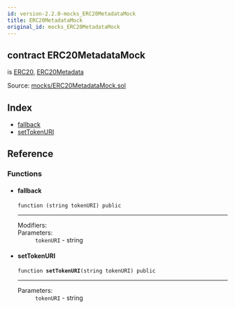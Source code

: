 ```yaml
---
id: version-2.2.0-mocks_ERC20MetadataMock
title: ERC20MetadataMock
original_id: mocks_ERC20MetadataMock
---
```


<div class="contract-doc"><div class="contract"><h2 class="contract-header"><span class="contract-kind">contract</span> ERC20MetadataMock</h2><p class="base-contracts"><span>is</span> <a href="token_ERC20_ERC20.html">ERC20</a><span>, </span><a href="drafts_ERC1046_ERC20Metadata.html">ERC20Metadata</a></p><div class="source">Source: <a href="https://github.com/OpenZeppelin/zeppelin-solidity/blob/v2.2.0/contracts/mocks/ERC20MetadataMock.sol" target="_blank">mocks/ERC20MetadataMock.sol</a></div></div><div class="index"><h2>Index</h2><ul><li><a href="mocks_ERC20MetadataMock.html#">fallback</a></li><li><a href="mocks_ERC20MetadataMock.html#setTokenURI">setTokenURI</a></li></ul></div><div class="reference"><h2>Reference</h2><div class="functions"><h3>Functions</h3><ul><li><div class="item function"><span id="fallback" class="anchor-marker"></span><h4 class="name">fallback</h4><div class="body"><code class="signature">function <strong></strong><span>(string tokenURI) </span><span>public </span></code><hr/><dl><dt><span class="label-modifiers">Modifiers:</span></dt><dd></dd><dt><span class="label-parameters">Parameters:</span></dt><dd><div><code>tokenURI</code> - string</div></dd></dl></div></div></li><li><div class="item function"><span id="setTokenURI" class="anchor-marker"></span><h4 class="name">setTokenURI</h4><div class="body"><code class="signature">function <strong>setTokenURI</strong><span>(string tokenURI) </span><span>public </span></code><hr/><dl><dt><span class="label-parameters">Parameters:</span></dt><dd><div><code>tokenURI</code> - string</div></dd></dl></div></div></li></ul></div></div></div>

